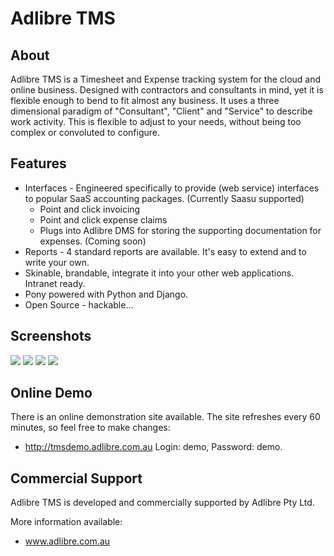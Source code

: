 # Adlibre TMS

## About

Adlibre TMS is a Timesheet and Expense tracking system for the cloud and online business.
Designed with contractors and consultants in mind, yet it is flexible enough to bend to fit almost any business.
It uses a three dimensional paradigm of "Consultant", "Client" and "Service" to describe work activity. This is flexible to adjust to your needs,
without being too complex or convoluted to configure.

## Features

* Interfaces - Engineered specifically to provide (web service) interfaces to popular SaaS accounting packages. (Currently Saasu supported)
    - Point and click invoicing
    - Point and click expense claims
    - Plugs into Adlibre DMS for storing the supporting documentation for expenses. (Coming soon)
* Reports - 4 standard reports are available. It's easy to extend and to write your own.
* Skinable, brandable, integrate it into your other web applications. Intranet ready.
* Pony powered with Python and Django.
* Open Source - hackable...

## Screenshots

<img src="http://api.ning.com/files/pkIMBlji3wsiGMEg5ctIg1eMkXxskzsGI6jTNiyo1IJzvLXnDCIKDimZffBZOIhWhpOIAGGPaGzRsuSvpGyelxF0Xrs*jxD5/ss0.jpg" />
<img src="http://api.ning.com/files/iQsL9ukR9Q5vfA4EEegsHRUGYOFngKxtcElX4jIGidTqso6OeplttALo9goWKG-NW4ryboBvbsZPmHaBGQP1zzAFFpG9JOnE/ss1.jpg" />
<img src="http://api.ning.com/files/cC0c4AhgrwGxDsskBc0oXOt1ADbWlM3cxCT8FCnPufow2ywc6EPrcWYopnESoZa6GIbxSla-ClvjyO2AbZnC-3y-aX1bjCGc/ss2.jpg" />
<img src="http://api.ning.com/files/efSHhTD6-9lNeo9nDhnxqYy-4RwqzQyvy0hHsNRfeEsJ5kPQrcyDoNh0cIt7EWBDayKs-bw1FjiekqWzJnBPxGsuF-xMILKQ/ss3.jpg" />

## Online Demo

There is an online demonstration site available. The site refreshes every 60 minutes, so feel free to make changes:

* http://tmsdemo.adlibre.com.au Login: demo, Password: demo.

## Commercial Support

Adlibre TMS is developed and commercially supported by Adlibre Pty Ltd.

More information available:

* www.adlibre.com.au
